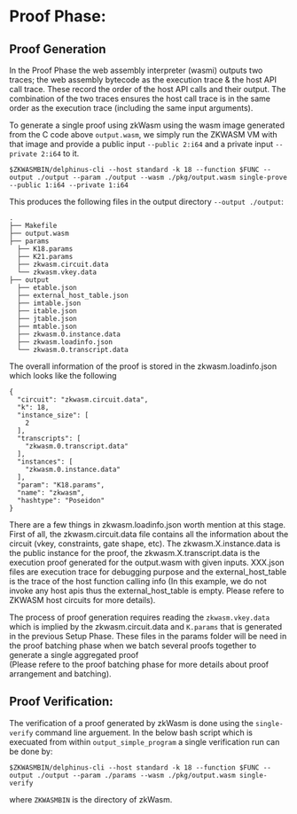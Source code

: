 # Proof Phase:

## Proof Generation

In the Proof Phase the web assembly interpreter (wasmi) outputs two traces; the web assembly bytecode as the execution trace & the host API call trace. These record the order of the host API calls and their output. The combination of the two traces ensures the host call trace is in the same order as the execution trace (including the same input arguments).<br>

To generate a single proof using zkWasm using the wasm image generated from the C code above `output.wasm`, we simply run the ZKWASM VM with that image and  provide a public input `--public 2:i64` and a private input `--private 2:i64` to it.

```console
$ZKWASMBIN/delphinus-cli --host standard -k 18 --function $FUNC --output ./output --param ./output --wasm ./pkg/output.wasm single-prove --public 1:i64 --private 1:i64
```

This produces the following files in the output directory `--output ./output`:

```
.
├── Makefile
├── output.wasm
├── params
  ├── K18.params
  ├── K21.params
  ├── zkwasm.circuit.data
  └── zkwasm.vkey.data
├── output
  ├── etable.json
  ├── external_host_table.json
  ├── imtable.json
  ├── itable.json
  ├── jtable.json
  ├── mtable.json
  ├── zkwasm.0.instance.data
  ├── zkwasm.loadinfo.json
  └── zkwasm.0.transcript.data
```

The overall information of the proof is stored in the zkwasm.loadinfo.json which looks like the following
```
{
  "circuit": "zkwasm.circuit.data",
  "k": 18,
  "instance_size": [
    2
  ],
  "transcripts": [
    "zkwasm.0.transcript.data"
  ],
  "instances": [
    "zkwasm.0.instance.data"
  ],
  "param": "K18.params",
  "name": "zkwasm",
  "hashtype": "Poseidon"
}
```

There are a few things in zkwasm.loadinfo.json worth mention at this stage. First of all, the zkwasm.circuit.data file contains all the information about the circuit (vkey, constraints, gate shape, etc). The zkwasm.X.instance.data is the public instance for the proof, the zkwasm.X.transcript.data is the execution proof generated for the output.wasm with given inputs. XXX.json files are execution trace for debugging purpose and the external_host_table is the trace of the host function calling info (In this example, we do not invoke any host apis thus the external_host_table is empty. Please refere to ZKWASM host circuits for more details).

The process of proof generation requires reading the `zkwasm.vkey.data` which is implied by the zkwasm.circuit.data and `K.params` that is generated in the previous Setup Phase. These files in the params folder will be need in the proof batching phase when we batch several proofs together to generate a single aggregated proof<br> (Please refere to the proof batching phase for more details about proof arrangement and batching).

## Proof Verification:

The verification of a proof generated by zkWasm is done using the `single-verify` command line arguement. In the below bash script which is execuated from within `output_simple_program` a single verification run can be done by:

```
$ZKWASMBIN/delphinus-cli --host standard -k 18 --function $FUNC --output ./output --param ./params --wasm ./pkg/output.wasm single-verify
```
where `ZKWASMBIN` is the directory of zkWasm.


